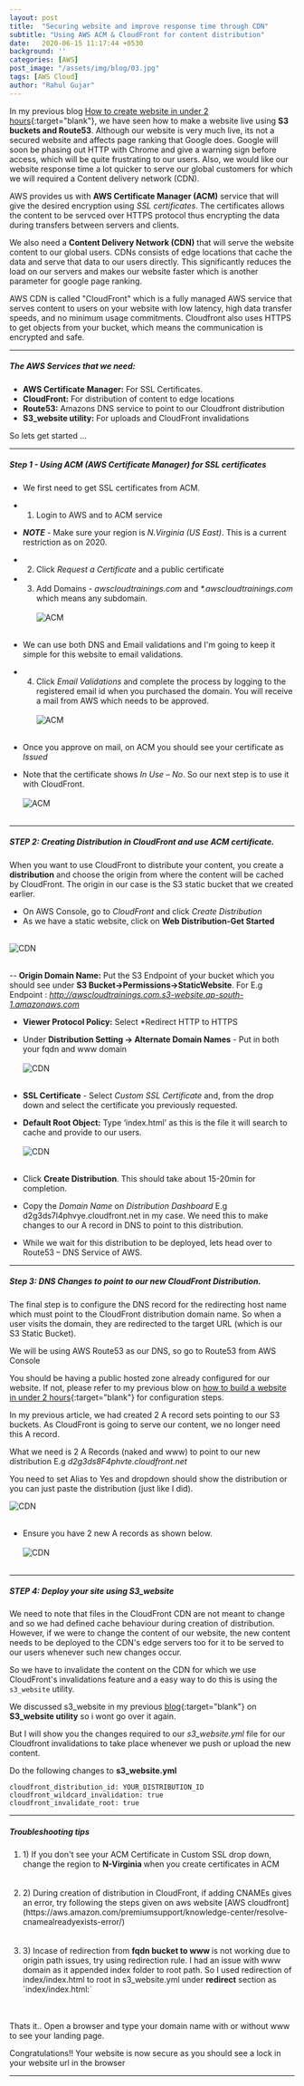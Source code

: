 ```yaml
---
layout: post
title:  "Securing website and improve response time through CDN"
subtitle: "Using AWS ACM & CloudFront for content distribution"
date:   2020-06-15 11:17:44 +0530
background: ''
categories: [AWS]
post_image: "/assets/img/blog/03.jpg"
tags: [AWS Cloud]
author: "Rahul Gujar"
---
```

In my previous blog [How to create website in under 2 hours](./BuildStaticWebsite){:target="blank"}, we have seen how to make a website live using **S3 buckets and Route53**. Although our website is very much live, its not a secured website and affects page ranking that Google does. Google will soon be phasing out HTTP with Chrome and give a warning sign before access, which will be quite frustrating to our users. Also, we would like our website response time a lot quicker to serve our global customers for which we will required a Content delivery network (CDN).

AWS provides us with **AWS Certificate Manager (ACM)** service that will give the desired encryption using *SSL certificates*. The certificates allows the content to be servced over HTTPS protocol thus encrypting the data during transfers between servers and clients.

We also need a **Content Delivery Network (CDN)** that will serve the website content to our global users. CDNs consists of edge locations that cache the data and serve that data to our users directly. This significantly reduces the load on our servers and makes our website faster which is another parameter for google page ranking.  

<p>AWS CDN is called "CloudFront" which is a fully managed AWS service that serves content to users on your website with low latency, high data transfer speeds, and no minimum usage commitments. Cloudfront also uses HTTPS to get objects from your bucket, which means the communication is encrypted and safe.</p>


***

##### The AWS Services that we need:

- **AWS Certificate Manager:** For SSL Certificates.
- **CloudFront:** For distribution of content to edge locations
- **Route53:** Amazons DNS service to point to our Cloudfront distribution
- **S3_website utility:** For uploads and CloudFront invalidations

So lets get started ...

***

##### Step 1 - Using ACM (AWS Certificate Manager) for SSL certificates

- We first need to get SSL certificates from ACM.

-	1) Login to AWS and to ACM service
-	***NOTE*** - Make sure your region is *N.Virginia (US East)*. This is a current restriction as on 2020.
-	2) Click *Request a Certificate* and a public certificate
-	3) Add Domains - *awscloudtrainings.com* and *\*.awscloudtrainings.com* which means any subdomain.<br><br>
![ACM](/assets/img/blog/aws/acm1.jpg "Domain Certificates")<br><br>
-	We can use both DNS and Email validations and I'm going to keep it simple for this website to email validations.
-	4) Click *Email Validations* and complete the process by logging to the registered email id when you purchased the domain. You will receive a mail from AWS which needs to be approved.<br><br>
![ACM](/assets/img/blog/aws/acm2.jpg "ACM Approve")<br><br>
-	Once you approve on mail, on ACM you should see your certificate as *Issued*
-	Note that the certificate shows *In Use – No*. So our next step is to use it with CloudFront.<br><br>
![ACM](/assets/img/blog/aws/acm3.jpg "ACM Status") <br><br>

***

##### STEP 2: Creating Distribution in CloudFront and use ACM certificate.

When you want to use CloudFront to distribute your content, you create a **distribution** and choose the origin from where the content will be cached by CloudFront. The origin in our case is the S3 static bucket that we created earlier.

-	On AWS Console, go to *CloudFront* and click *Create Distribution*
-	As we have a static website, click on **Web Distribution-Get Started** <br><br>

![CDN](/assets/img/blog/aws/cdn1.jpg "CloudFront Distribution") <br><br>

--	**Origin Domain Name:** Put the S3 Endpoint of your bucket which you should see under **S3 Bucket->Permissions->StaticWebsite**. For E.g Endpoint : *http://awscloudtrainings.com.s3-website.ap-south-1.amazonaws.com*
-	**Viewer Protocol Policy:** Select *Redirect HTTP to HTTPS
-	Under **Distribution Setting -> Alternate Domain Names** - Put in both your fqdn and www domain <br><br>
![CDN](/assets/img/blog/aws/cdn2.jpg "CloudFront Distribution") <br><br>

-	**SSL Certificate** -  Select *Custom SSL Certificate* and, from the drop down and select the certificate you previously requested.

-	**Default Root Object:** Type ‘index.html’ as this is the file it will search to cache and provide to our users. <br><br>
![CDN](/assets/img/blog/aws/cdn3.jpg "CloudFront Distribution") <br><br>
-	Click **Create Distribution**. This should take about 15-20min for completion.
-	Copy the *Domain Name* on *Distribution Dashboard* E.g d2g3ds7l4phvye.cloudfront.net in my case. We need this to make changes to our A record in DNS to point to this distribution.
-	While we wait for this distribution to be deployed, lets head over to Route53 – DNS Service of AWS.

***

##### Step 3: DNS Changes to point to our new CloudFront Distribution.

The final step is to configure the DNS record for the redirecting host name which must point to the CloudFront distribution domain name. So when a user visits the domain, they are redirected to the target URL (which is our S3 Static Bucket).<br>

We will be using AWS Route53 as our DNS, so go to Route53 from AWS Console

You should be having a public hosted zone already configured for our website. If not, please refer to my previous blow on [how to build a website in under 2 hours](./BuildStaticWebsite){:target="blank"} for configuration steps.

In my previous article, we had created 2 A record sets pointing to our S3 buckets. As CloudFront is going to serve our content, we no longer need this A record.

What we need is 2 A Records (naked and www) to point to our new distribution E.g *d2g3ds8F4phvte.cloudfront.net*

You need to set Alias to Yes and dropdown should show the distribution or you can just paste the distribution (just like I did).

![CDN](/assets/img/blog/aws/cdn4.jpg "CloudFront Distribution") <br><br>

-	Ensure you have 2 new A records as shown below. <br><br>
![CDN](/assets/img/blog/aws/cdn5.jpg "CloudFront Distribution") <br><br>

***

##### STEP 4: Deploy your site using S3_website

We need to note that files in the CloudFront CDN are not meant to change and so we had defined cache behaviour during creation of distribution. However, if we were to change the content of our website, the new content needs to be deployed to the CDN's edge servers too for it to be served to our users whenever such new changes occur.<br>

So we have to invalidate the content on the CDN for which we use CloudFront's invalidations feature and a easy way to do this is using the `s3_website` utility.

We discussed s3_website in my previous [blog](./posts/2019-11-06-BuildStaticWebsite.markdown){:target="blank"} on **S3_website utility** so i wont go over it again.

But I will show you the changes required to our *s3_website.yml* file for our Cloudfront invalidations to take place whenever we push or upload the new content.

Do the following changes to **s3_website.yml**

`cloudfront_distribution_id: YOUR_DISTRIBUTION_ID`
`cloudfront_wildcard_invalidation: true` <br>
`cloudfront_invalidate_root: true`

***

##### Troubleshooting tips

<ol>
  <li>1) If you don't see your ACM Certificate in Custom SSL drop down, change the region to <strong>N-Virginia </strong> when you create certificates in ACM </li><br><br>

 <li> 2) During creation of distribution in CloudFront, if adding CNAMEs gives an error, try following the steps given on aws website [AWS cloudfront](https://aws.amazon.com/premiumsupport/knowledge-center/resolve-cnamealreadyexists-error/)
 </li><br><br>

<li> 3) Incase of redirection from <strong>fqdn bucket to www </strong> is not working due to origin path issues, try using redirection rule. I had an issue with www domain as it appended index folder to root path. So I used redirection of index/index.html to root in s3_website.yml under <strong>redirect</strong> section as `index/index.html:`
</li><br><br>
</ol>

Thats it.. Open a browser and type your domain name with or without www to see your landing page.

Congratulations!! Your website is now secure as you should see a lock in your website url in the browser


***
